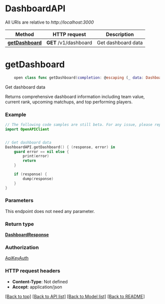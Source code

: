 # DashboardAPI

All URIs are relative to *http://localhost:3000*

Method | HTTP request | Description
------------- | ------------- | -------------
[**getDashboard**](DashboardAPI.md#getdashboard) | **GET** /v1/dashboard | Get dashboard data


# **getDashboard**
```swift
    open class func getDashboard(completion: @escaping (_ data: DashboardResponse?, _ error: Error?) -> Void)
```

Get dashboard data

Returns comprehensive dashboard information including team value,  current rank, upcoming matchups, and top performing players. 

### Example
```swift
// The following code samples are still beta. For any issue, please report via http://github.com/OpenAPITools/openapi-generator/issues/new
import OpenAPIClient


// Get dashboard data
DashboardAPI.getDashboard() { (response, error) in
    guard error == nil else {
        print(error)
        return
    }

    if (response) {
        dump(response)
    }
}
```

### Parameters
This endpoint does not need any parameter.

### Return type

[**DashboardResponse**](DashboardResponse.md)

### Authorization

[ApiKeyAuth](../README.md#ApiKeyAuth)

### HTTP request headers

 - **Content-Type**: Not defined
 - **Accept**: application/json

[[Back to top]](#) [[Back to API list]](../README.md#documentation-for-api-endpoints) [[Back to Model list]](../README.md#documentation-for-models) [[Back to README]](../README.md)

